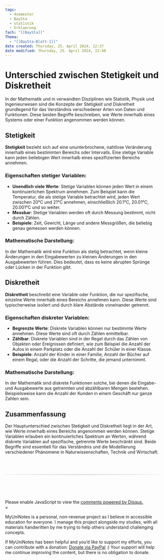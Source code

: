 ```yaml
---
tags:
  - 4semester
  - BaySta
  - statistik
  - Erklaerung
fach: "[[BaySta]]"
Thema:
  - "[[BaySta-Blatt-1]]"
date created: Thursday, 25. April 2024, 22:37
date modified: Thursday, 25. April 2024, 22:40
---
```


# Unterschied zwischen Stetigkeit und Diskretheit

In der Mathematik und in verwandten Disziplinen wie Statistik, Physik und Ingenieurwesen sind die Konzepte der Stetigkeit und Diskretheit grundlegend für das Verständnis verschiedener Arten von Daten und Funktionen. Diese beiden Begriffe beschreiben, wie Werte innerhalb eines Systems oder einer Funktion angenommen werden können.

## Stetigkeit

**Stetigkeit** bezieht sich auf eine ununterbrochene, nahtlose Veränderung innerhalb eines bestimmten Bereichs oder Intervalls. Eine stetige Variable kann jeden beliebigen Wert innerhalb eines spezifizierten Bereichs annehmen.

### Eigenschaften stetiger Variablen:

- **Unendlich viele Werte**: Stetige Variablen können jeden Wert in einem kontinuierlichen Spektrum annehmen. Zum Beispiel kann die Temperatur, die als stetige Variable betrachtet wird, jeden Wert zwischen 20°C und 21°C annehmen, einschließlich 20.1°C, 20.01°C, 20.001°C und so weiter.
- **Messbar**: Stetige Variablen werden oft durch Messung bestimmt, nicht durch Zählen.
- **Beispiele**: Zeit, Gewicht, Länge und andere Messgrößen, die beliebig genau gemessen werden können.

### Mathematische Darstellung:

In der Mathematik wird eine Funktion als stetig betrachtet, wenn kleine Änderungen in den Eingabewerten zu kleinen Änderungen in den Ausgabewerten führen. Dies bedeutet, dass es keine abrupten Sprünge oder Lücken in der Funktion gibt.

## Diskretheit

**Diskretheit** beschreibt eine Variable oder Funktion, die nur spezifische, einzelne Werte innerhalb eines Bereichs annehmen kann. Diese Werte sind typischerweise isoliert und durch klare Abstände voneinander getrennt.

### Eigenschaften diskreter Variablen:

- **Begrenzte Werte**: Diskrete Variablen können nur bestimmte Werte annehmen. Diese Werte sind oft durch Zählen ermittelbar.
- **Zählbar**: Diskrete Variablen sind in der Regel durch das Zählen von Objekten oder Ereignissen definiert, wie zum Beispiel die Anzahl der Autos in einem Parkplatz oder die Anzahl der Schüler in einer Klasse.
- **Beispiele**: Anzahl der Kinder in einer Familie, Anzahl der Bücher auf einem Regal, oder die Anzahl der Schritte, die jemand unternimmt.

### Mathematische Darstellung:

In der Mathematik sind diskrete Funktionen solche, bei denen die Eingabe- und Ausgabewerte aus getrennten und abzählbaren Mengen bestehen. Beispielsweise kann die Anzahl der Kunden in einem Geschäft nur ganze Zahlen sein.

## Zusammenfassung

Der Hauptunterschied zwischen Stetigkeit und Diskretheit liegt in der Art, wie Werte innerhalb eines Bereichs angenommen werden können. Stetige Variablen erlauben ein kontinuierliches Spektrum an Werten, während diskrete Variablen auf spezifische, getrennte Werte beschränkt sind. Beide Begriffe sind essentiell für das Verständnis und die Modellierung verschiedener Phänomene in Naturwissenschaften, Technik und Wirtschaft.

<!-- DISQUS SCRIPT COMMENT START -->

<hr style="border: none; height: 2px; background: linear-gradient(to right, #f0f0f0, #ccc, #f0f0f0); margin-top: 4rem; margin-bottom: 5rem;">
<div id="disqus_thread"></div>
<script>
    /**
    *  RECOMMENDED CONFIGURATION VARIABLES: EDIT AND UNCOMMENT THE SECTION BELOW TO INSERT DYNAMIC VALUES FROM YOUR PLATFORM OR CMS.
    *  LEARN WHY DEFINING THESE VARIABLES IS IMPORTANT: https://disqus.com/admin/universalcode/#configuration-variables    */
    /*
    var disqus_config = function () {
    this.page.url = PAGE_URL;  // Replace PAGE_URL with your page's canonical URL variable
    this.page.identifier = PAGE_IDENTIFIER; // Replace PAGE_IDENTIFIER with your page's unique identifier variable
    };
    */
    (function() { // DON'T EDIT BELOW THIS LINE
    var d = document, s = d.createElement('script');
    s.src = 'https://myuninotes.disqus.com/embed.js';
    s.setAttribute('data-timestamp', +new Date());
    (d.head || d.body).appendChild(s);
    })();
</script>
<noscript>Please enable JavaScript to view the <a href="https://disqus.com/?ref_noscript">comments powered by Disqus.</a></noscript>

<!-- DISQUS SCRIPT COMMENT END -->

<!-- Modal START -->
<div id="myModal" class="modal">
  <div class="modal-content">
    <span id="closeModal" class="close">&times;</span>
    <p class="modal-text">
      <span class="modal-highlight">MyUniNotes is a personal, non-revenue project as I believe in accessible education for everyone.</span> I manage this project alongside my studies, with all materials handwritten by me trying to help others understand challenging concepts.
    </p>
    <p class="modal-text">
      If MyUniNotes has been helpful and you’d like to support my efforts, <span class="modal-highlight"> you can contribute with a donation: <a class="modal-dono-link" href="https://paypal.me/myuninotes4u">Donate via PayPal</a> :) </span> Your support will help me continue improving the content, but there is no obligation to donate.
    </p>
  </div>
</div>

<script>
  // JavaScript to display the modal on page load
  document.addEventListener('DOMContentLoaded', function() {
    // Generate a random number between 1 and 1
    const randomNumber = Math.floor(Math.random() * 4) + 1;
    console.log(randomNumber)
    if (randomNumber === 1) {
      setTimeout(function() {
        const modal = document.getElementById('myModal');
        if (modal) {
          modal.classList.add('show');
        }
      }, 1000); // Adjust the delay as needed

      const closeModal = document.getElementById('closeModal');
      if (closeModal) {
        closeModal.addEventListener('click', function() {
          const modal = document.getElementById('myModal');
          if (modal) {
            modal.classList.remove('show');
          }
        });
      }
    } else {
      // Ensure the modal is hidden if the random number is not 1
      const modal = document.getElementById('myModal');
      if (modal) {
        modal.style.display = 'none';
      }
    }
  });
</script>
<!-- Modal END -->

